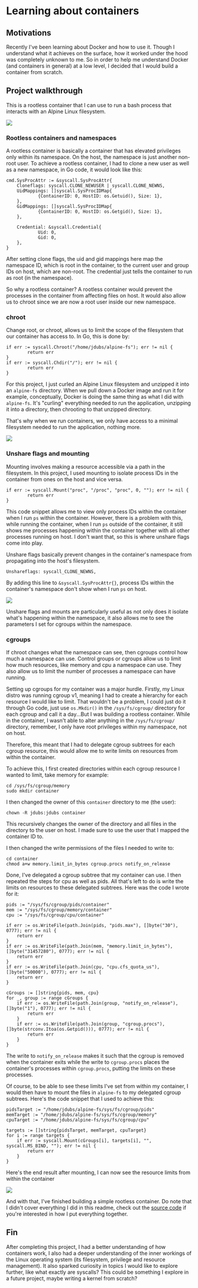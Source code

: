 # Learning about containers

## Motivations
Recently I've been learning about Docker and how to use it. Though I understand what it achieves on the surface, how it worked under the hood was completely unknown to me. So in order to help me understand Docker (and containers in general) at a low level, I decided that I would build a container from scratch.

## Project walkthrough
This is a rootless container that I can use to run a bash process that interacts with an Alpine Linux filesystem.

![](/images/{159DC8A9-ED87-4668-8D49-B75796CD6E0E}.png)

### Rootless containers and namespaces
A rootless container is basically a container that has elevated privileges only within its namespace. On the host, the namespace is just another non-root user. To achieve a rootless container, I had to clone a new user as well as a new namespace, in Go code, it would look like this:
```
cmd.SysProcAttr := &syscall.SysProcAttr{
    Cloneflags: syscall.CLONE_NEWUSER | syscall.CLONE_NEWNS,
    UidMappings: []syscall.SysProcIDMap{
			{ContainerID: 0, HostID: os.Getuid(), Size: 1},
	},
	GidMappings: []syscall.SysProcIDMap{
			{ContainerID: 0, HostID: os.Getgid(), Size: 1},
    },

	Credential: &syscall.Credential{
			Uid: 0,
			Gid: 0,
	},
}
```

After setting clone flags, the uid and gid mappings here map the namespace ID, which is root in the container, to the current user and group IDs on host, which are non-root. The credential just tells the container to run as root (in the namespace).

So why a rootless container? A rootless container would prevent the processes in the container from affecting files on host. It would also allow us to chroot since we are now a root user inside our new namespace.

### chroot
Change root, or chroot, allows us to limit the scope of the filesystem that our container has access to. In Go, this is done by:
```
if err := syscall.Chroot("/home/jdubs/alpine-fs"); err != nil {
		return err
}
if err := syscall.Chdir("/"); err != nil {
		return err
}
```

For this project, I just curled an Alpine Linux filesystem and unzipped it into an `alpine-fs` directory. When we pull down a Docker image and run it for example, conceptually, Docker is doing the same thing as what I did with `alpine-fs`. It's "curling" everything needed to run the application, unzipping it into a directory, then chrooting to that unzipped directory.

That's why when we run containers, we only have access to a minimal filesystem needed to run the application, nothing more.

![](/images/{267BF884-5517-4166-8BF7-83091B42F45D}.png)

### Unshare flags and mounting
Mounting involves making a resource accessible via a path in the filesystem. In this project, I used mounting to isolate process IDs in the container from ones on the host and vice versa.
```
if err := syscall.Mount("proc", "/proc", "proc", 0, ""); err != nil {
		return err
}
```

This code snippet allows me to view only process IDs within the container when I run `ps` within the container. However, there is a problem with this, while running the container, when I run `ps` outside of the container, it still shows me processes happening within the container together with all other processes running on host. I don't want that, so this is where unshare flags come into play.

Unshare flags basically prevent changes in the container's namespace from propagating into the host's filesystem.
```
Unshareflags: syscall_CLONE_NEWNS,
```

By adding this line to `&syscall.SysProcAttr{}`, process IDs within the container's namespace don't show when I run `ps` on host.

![](/images/{4B04F37F-C543-4878-B690-2D00CB6C6271}.png)

Unshare flags and mounts are particularly useful as not only does it isolate what's happening within the namespace, it also allows me to see the parameters I set for cgroups within the namespace.

### cgroups
If chroot changes what the namespace can see, then cgroups control how much a namespace can use. Control groups or cgroups allow us to limit how much resources, like memory and cpu a namespace can use. They also allow us to limit the number of processes a namespace can have running.

Setting up cgroups for my container was a major hurdle. Firstly, my Linux distro was running cgroup v1, meaning I had to create a hierarchy for each resource I would like to limit. That wouldn't be a problem, I could just do it through Go code, just use `os.Mkdir()` in the `/sys/fs/cgroup/` directory for each cgroup and call it a day...But I was building a rootless container. While in the container, I wasn't able to alter anything in the `/sys/fs/cgroup/` directory, remember, I only have root privileges within my namespace, not on host.

Therefore, this meant that I had to delegate cgroup subtrees for each cgroup resource, this would allow me to write limits on resources from within the container.

To achieve this, I first created directories within each cgroup resource I wanted to limit, take memory for example:
```
cd /sys/fs/cgroup/memory
sudo mkdir container
```

I then changed the owner of this `container` directory to me (the user):
```
chown -R jdubs:jdubs container
```

This recursively changes the owner of the directory and all files in the directory to the user on host. I made sure to use the user that I mapped the container ID to.

I then changed the write permissions of the files I needed to write to:
```
cd container
chmod a+w memory.limit_in_bytes cgroup.procs notify_on_release
```

Done, I've delegated a cgroup subtree that my container can use. I then repeated the steps for cpu as well as pids. All that's left to do is write the limits on resources to these delegated subtrees. Here was the code I wrote for it:
```
pids := "/sys/fs/cgroup/pids/container"
mem := "/sys/fs/cgroup/memory/container"
cpu := "/sys/fs/cgroup/cpu/container"

if err := os.WriteFile(path.Join(pids, "pids.max"), []byte("30"), 0777); err != nil {
	return err
}
if err := os.WriteFile(path.Join(mem, "memory.limit_in_bytes"), []byte("31457280"), 0777); err != nil {
	return err
}
if err := os.WriteFile(path.Join(cpu, "cpu.cfs_quota_us"), []byte("50000"), 0777); err != nil {
	return err
}

cGroups := []string{pids, mem, cpu}
for _, group := range cGroups {
	if err := os.WriteFile(path.Join(group, "notify_on_release"), []byte("1"), 0777); err != nil {
		return err
	}
	if err := os.WriteFile(path.Join(group, "cgroup.procs"), []byte(strconv.Itoa(os.Getpid())), 0777); err != nil {
		return err
	}
}
```

The write to `notify_on_release` makes it such that the cgroup is removed when the container exits while the write to `cgroup.procs` places the container's processes within `cgroup.procs`, putting the limits on these processes.

Of course, to be able to see these limits I've set from within my container, I would then have to mount the files in `alpine-fs` to my delegated cgroup subtrees. Here's the code snippet that I used to achieve this:
```
pidsTarget := "/home/jdubs/alpine-fs/sys/fs/cgroup/pids"
memTarget := "/home/jdubs/alpine-fs/sys/fs/cgroup/memory"
cpuTarget := "/home/jdubs/alpine-fs/sys/fs/cgroup/cpu"

targets := []string{pidsTarget, memTarget, cpuTarget}
for i := range targets {
	if err := syscall.Mount(cGroups[i], targets[i], "", syscall.MS_BIND, ""); err != nil {
		return err
	}
}
```
Here's the end result after mounting, I can now see the resource limits from within the container

![](/images/{080248C6-B0D9-454C-B1C0-2F9E85990078}.png)

And with that, I've finished building a simple rootless container. Do note that I didn't cover everything I did in this readme, check out the [source code](https://github.com/junwei890/container/blob/main/main.go) if you're interested in how I put everything together.

## Fin
After completing this project, I had a better understanding of how containers work, I also had a deeper understanding of the inner workings of the Linux operating system (its filesystem, privilege and resource management). It also sparked curiosity in topics I would like to explore further, like what exactly are syscalls? This could be something I explore in a future project, maybe writing a kernel from scratch?
